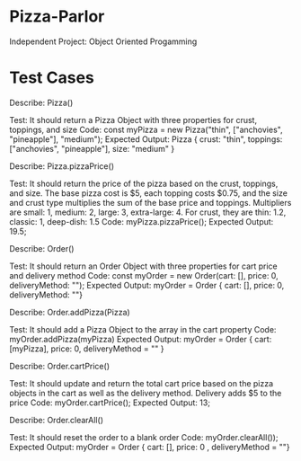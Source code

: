 # Pizza-Parlor
Independent Project: Object Oriented Progamming

# Test Cases

Describe: Pizza()

Test: It should return a Pizza Object with three properties for crust, toppings, and size
Code: const myPizza = new Pizza("thin", ["anchovies", "pineapple"], "medium");
Expected Output: Pizza { crust: "thin", toppings: ["anchovies", "pineapple"], size: "medium" }


Describe: Pizza.pizzaPrice()

Test: It should return the price of the pizza based on the crust, toppings, and size. The base pizza cost is $5, each topping costs $0.75, and the size and crust type multiplies the sum of the base price and toppings. Multipliers are small: 1, medium: 2, large: 3, extra-large: 4. For crust, they are thin: 1.2, classic: 1, deep-dish: 1.5
Code: myPizza.pizzaPrice();
Expected Output: 19.5;

Describe: Order()

Test: It should return an Order Object with three properties for cart price and delivery method
Code: const myOrder = new Order(cart: [], price: 0, deliveryMethod: "");
Expected Output: myOrder = Order { cart: [], price: 0, deliveryMethod: ""}

Describe: Order.addPizza(Pizza)

Test: It should add a Pizza Object to the array in the cart property
Code: myOrder.addPizza(myPizza)
Expected Output: myOrder = Order { cart: [myPizza], price: 0, deliveryMethod = "" }

Describe: Order.cartPrice()

Test: It should update and return the total cart price based on the pizza objects in the cart as well as the delivery method. Delivery adds $5 to the price
Code: myOrder.cartPrice();
Expected Output: 13;

Describe: Order.clearAll()

Test: It should reset the order to a blank order
Code: myOrder.clearAll());
Expected Output: myOrder = Order { cart: [], price: 0 , deliveryMethod = ""}

